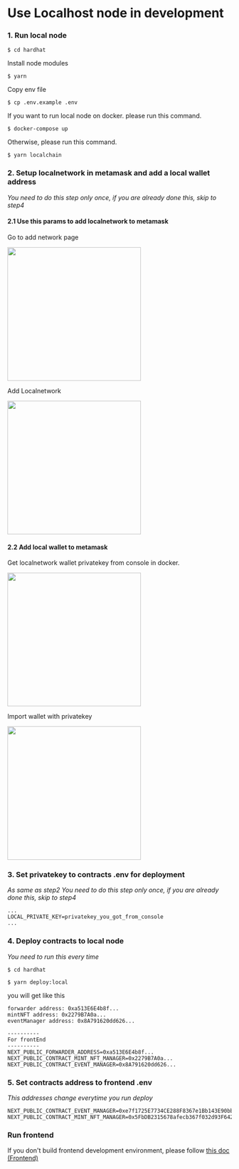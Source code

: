 # Use Localhost node in development

### 1. Run local node

```
$ cd hardhat
```

Install node modules

```
$ yarn
```

Copy env file

```
$ cp .env.example .env
```

If you want to run local node on docker. please run this command.

```
$ docker-compose up
```

Otherwise, please run this command.

```
$ yarn localchain
```


### 2. Setup localnetwork in metamask and add a local wallet address

_You need to do this step only once, if you are already done this, skip to step4_

#### 2.1 Use this params to add localnetwork to metamask

Go to add network page

<img src="https://github.com/hackdays-io/mint-rally/assets/18475563/7fd6966e-6f65-41af-9bd1-960137478e85" width="300px">

Add Localnetwork

<img src="./documentImages/addlocalnet2metamask.png" width="300px" />

#### 2.2 Add local wallet to metamask

Get localnetwork wallet privatekey from console in docker.

<img src="./documentImages/importlocalwallet2metamask1.png" width="300px" />

Import wallet with privatekey

<img src="./documentImages/importlocalwallet2metamask2.png" width="300px" />

### 3. Set privatekey to contracts .env for deployment

_As same as step2 You need to do this step only once, if you are already done this, skip to step4_

```
...
LOCAL_PRIVATE_KEY=privatekey_you_got_from_console
...
```

### 4. Deploy contracts to local node

_You need to run this every time_

```
$ cd hardhat
```

```
$ yarn deploy:local
```

you will get like this

```
forwarder address: 0xa513E6E4b8f...
mintNFT address: 0x2279B7A0a...
eventManager address: 0x8A791620dd626...

----------
For frontEnd
----------
NEXT_PUBLIC_FORWARDER_ADDRESS=0xa513E6E4b8f...
NEXT_PUBLIC_CONTRACT_MINT_NFT_MANAGER=0x2279B7A0a...
NEXT_PUBLIC_CONTRACT_EVENT_MANAGER=0x8A791620dd626...
```

### 5. Set contracts address to frontend .env

_This addresses change everytime you run deploy_

```
NEXT_PUBLIC_CONTRACT_EVENT_MANAGER=0xe7f1725E7734CE288F8367e1Bb143E90bb3F0512
NEXT_PUBLIC_CONTRACT_MINT_NFT_MANAGER=0x5FbDB2315678afecb367f032d93F642f64180aa3
```

### Run frontend

If you don't build frontend development environment, please follow [this doc (Frontend)](./frontend.md)
